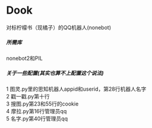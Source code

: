 # Dook
对标柠檬书（现橘子）的QQ机器人(nonebot)
<h5>所需库</h5>
<p>nonebot2和PIL</p>
<h5>关于一些配置(其实也算不上配置这个说法)</h5>  
<p>1 图灵.py里的思知机器人appid和userid，第28行机器人名字
  <br>
2 戳一戳.py第十行
  <br>
3 搜图.py第23和55行的cookie
  <br>
4 摩拉.py第16行管理员qq
  <br>
5 名字.py第40行管理员qq
</p>
